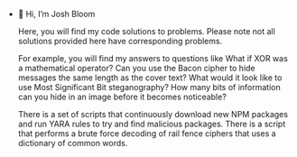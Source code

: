 - 👋 Hi, I’m Josh Bloom

  Here, you will find my code solutions to problems. Please note not all solutions provided here have corresponding problems.

  For example, you will find my answers to questions like What if XOR was a mathematical operator? Can you use the Bacon cipher to hide messages the same length as the cover text? What would it look like to use Most Significant Bit steganography? How many bits of information can you hide in an image before it becomes noticeable?

  There is a set of scripts that continuously download new NPM packages and run YARA rules to try and find malicious packages. There is a script that performs a brute force decoding of rail fence ciphers that uses a dictionary of common words.

  



<!---
Odyhibit/Odyhibit is a ✨ special ✨ repository because its `README.md` (this file) appears on your GitHub profile.
You can click the Preview link to take a look at your changes.
--->
